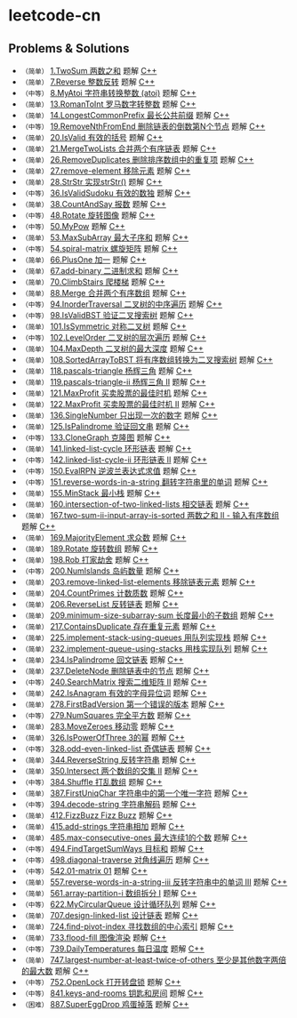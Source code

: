 # leetcode-cn


## Problems & Solutions
* `（简单）`  [1.TwoSum 两数之和](./problems/1.TwoSum/README.md) 题解 [C++](./problems/1.TwoSum/1.TwoSum.cpp)
* `（简单）`  [7.Reverse 整数反转](./problems/7.Reverse/README.md) 题解 [C++](./problems/7.Reverse/7.Reverse.cpp)
* `（中等）`  [8.MyAtoi 字符串转换整数 (atoi)](./problems/8.MyAtoi/README.md) 题解 [C++](./problems/8.MyAtoi/8.MyAtoi.cpp)
* `（简单）`  [13.RomanToInt 罗马数字转整数](./problems/13.RomanToInt/README.md) 题解 [C++](./problems/13.RomanToInt/13.RomanToInt.cpp)
* `（简单）`  [14.LongestCommonPrefix 最长公共前缀](./problems/14.LongestCommonPrefix/README.md) 题解 [C++](./problems/14.LongestCommonPrefix/14.LongestCommonPrefix.cpp)
* `（中等）`  [19.RemoveNthFromEnd 删除链表的倒数第N个节点](./problems/19.RemoveNthFromEnd/README.md) 题解 [C++](./problems/19.RemoveNthFromEnd/19.RemoveNthFromEnd.cpp)
* `（简单）`  [20.IsValid 有效的括号](./problems/20.IsValid/README.md) 题解 [C++](./problems/20.IsValid/20.IsValid.cpp)
* `（简单）`  [21.MergeTwoLists 合并两个有序链表](./problems/21.MergeTwoLists/README.md) 题解 [C++](./problems/21.MergeTwoLists/21.MergeTwoLists.cpp)
* `（简单）`  [26.RemoveDuplicates 删除排序数组中的重复项](./problems/26.RemoveDuplicates/README.md) 题解 [C++](./problems/26.RemoveDuplicates/26.RemoveDuplicates.cpp)
* `（简单）`  [27.remove-element 移除元素](./problems/27.remove-element/README.md) 题解 [C++](./problems/27.remove-element/27.remove-element.cpp)
* `（简单）`  [28.StrStr 实现strStr()](./problems/28.StrStr/README.md) 题解 [C++](./problems/28.StrStr/28.StrStr.cpp)
* `（中等）`  [36.IsValidSudoku 有效的数独](./problems/36.IsValidSudoku/README.md) 题解 [C++](./problems/36.IsValidSudoku/36.IsValidSudoku.cpp)
* `（简单）`  [38.CountAndSay 报数](./problems/38.CountAndSay/README.md) 题解 [C++](./problems/38.CountAndSay/38.CountAndSay.cpp)
* `（中等）`  [48.Rotate 旋转图像](./problems/48.Rotate/README.md) 题解 [C++](./problems/48.Rotate/48.Rotate.cpp)
* `（中等）`  [50.MyPow](./problems/50.MyPow/README.md) 题解 [C++](./problems/50.MyPow/50.MyPow.cpp)
* `（简单）`  [53.MaxSubArray 最大子序和](./problems/53.MaxSubArray/README.md) 题解 [C++](./problems/53.MaxSubArray/53.MaxSubArray.cpp)
* `（中等）`  [54.spiral-matrix 螺旋矩阵](./problems/54.spiral-matrix/README.md) 题解 [C++](./problems/54.spiral-matrix/54.spiral-matrix.cpp)
* `（简单）`  [66.PlusOne 加一](./problems/66.PlusOne/README.md) 题解 [C++](./problems/66.PlusOne/66.PlusOne.cpp)
* `（简单）`  [67.add-binary 二进制求和](./problems/67.add-binary/README.md) 题解 [C++](./problems/67.add-binary/67.add-binary.cpp)
* `（简单）`  [70.ClimbStairs 爬楼梯](./problems/70.ClimbStairs/README.md) 题解 [C++](./problems/70.ClimbStairs/70.ClimbStairs.cpp)
* `（简单）`  [88.Merge 合并两个有序数组](./problems/88.Merge/README.md) 题解 [C++](./problems/88.Merge/88.Merge.cpp)
* `（中等）`  [94.InorderTraversal 二叉树的中序遍历](./problems/94.InorderTraversal/README.md) 题解 [C++](./problems/94.InorderTraversal/94.InorderTraversal.cpp)
* `（中等）`  [98.IsValidBST 验证二叉搜索树](./problems/98.IsValidBST/README.md) 题解 [C++](./problems/98.IsValidBST/98.IsValidBST.cpp)
* `（简单）`  [101.IsSymmetric 对称二叉树](./problems/101.IsSymmetric/README.md) 题解 [C++](./problems/101.IsSymmetric/101.IsSymmetric.cpp)
* `（中等）`  [102.LevelOrder 二叉树的层次遍历](./problems/102.LevelOrder/README.md) 题解 [C++](./problems/102.LevelOrder/102.LevelOrder.cpp)
* `（简单）`  [104.MaxDepth 二叉树的最大深度](./problems/104.MaxDepth/README.md) 题解 [C++](./problems/104.MaxDepth/104.MaxDepth.cpp)
* `（简单）`  [108.SortedArrayToBST 将有序数组转换为二叉搜索树](./problems/108.SortedArrayToBST/README.md) 题解 [C++](./problems/108.SortedArrayToBST/108.SortedArrayToBST.cpp)
* `（简单）`  [118.pascals-triangle 杨辉三角](./problems/118.pascals-triangle/README.md) 题解 [C++](./problems/118.pascals-triangle/118.pascals-triangle.cpp)
* `（简单）`  [119.pascals-triangle-ii 杨辉三角 II](./problems/119.pascals-triangle-ii/README.md) 题解 [C++](./problems/119.pascals-triangle-ii/119.pascals-triangle-ii.cpp)
* `（简单）`  [121.MaxProfit 买卖股票的最佳时机](./problems/121.MaxProfit/README.md) 题解 [C++](./problems/121.MaxProfit/121.MaxProfit.cpp)
* `（简单）`  [122.MaxProfit 买卖股票的最佳时机 II](./problems/122.MaxProfit/README.md) 题解 [C++](./problems/122.MaxProfit/122.MaxProfit.cpp)
* `（简单）`  [136.SingleNumber 只出现一次的数字](./problems/136.SingleNumber/README.md) 题解 [C++](./problems/136.SingleNumber/136.SingleNumber.cpp)
* `（简单）`  [125.IsPalindrome 验证回文串](./problems/125.IsPalindrome/README.md) 题解 [C++](./problems/125.IsPalindrome/125.IsPalindrome.cpp)
* `（中等）`  [133.CloneGraph 克隆图](./problems/133.CloneGraph/README.md) 题解 [C++](./problems/133.CloneGraph/133.CloneGraph.cpp)
* `（简单）`  [141.linked-list-cycle 环形链表](./problems/141.linked-list-cycle/README.md) 题解 [C++](./problems/141.linked-list-cycle/141.linked-list-cycle.cpp)
* `（中等）`  [142.linked-list-cycle-ii 环形链表 II](./problems/142.linked-list-cycle-ii/README.md) 题解 [C++](./problems/142.linked-list-cycle-ii/142.linked-list-cycle-ii.cpp)
* `（中等）`  [150.EvalRPN 逆波兰表达式求值](./problems/150.EvalRPN/README.md) 题解 [C++](./problems/150.EvalRPN/150.EvalRPN.cpp)
* `（中等）`  [151.reverse-words-in-a-string 翻转字符串里的单词](./problems/151.reverse-words-in-a-string/README.md) 题解 [C++](./problems/151.reverse-words-in-a-string/151.reverse-words-in-a-string.cpp)
* `（简单）`  [155.MinStack 最小栈](./problems/155.MinStack/README.md) 题解 [C++](./problems/155.MinStack/155.MinStack.cpp)
* `（简单）`  [160.intersection-of-two-linked-lists 相交链表](./problems/160.intersection-of-two-linked-lists/README.md) 题解 [C++](./problems/160.intersection-of-two-linked-lists/160.intersection-of-two-linked-lists.cpp)
* `（简单）`  [167.two-sum-ii-input-array-is-sorted 两数之和 II - 输入有序数组](./problems/167.two-sum-ii-input-array-is-sorted/README.md) 题解 [C++](./problems/167.two-sum-ii-input-array-is-sorted/167.two-sum-ii-input-array-is-sorted.cpp)
* `（简单）`  [169.MajorityElement 求众数](./problems/169.MajorityElement/README.md) 题解 [C++](./problems/169.MajorityElement/169.MajorityElement.cpp)
* `（简单）`  [189.Rotate 旋转数组](./problems/189.Rotate/README.md) 题解 [C++](./problems/189.Rotate/189.Rotate.cpp)
* `（简单）`  [198.Rob 打家劫舍](./problems/198.Rob/README.md) 题解 [C++](./problems/198.Rob/198.Rob.cpp)
* `（中等）`  [200.NumIslands 岛屿数量](./problems/200.NumIslands/README.md) 题解 [C++](./problems/200.NumIslands/200.NumIslands.cpp)
* `（简单）`  [203.remove-linked-list-elements 移除链表元素](./problems/203.remove-linked-list-elements/README.md) 题解 [C++](./problems/203.remove-linked-list-elements/203.remove-linked-list-elements.cpp)
* `（简单）`  [204.CountPrimes 计数质数](./problems/204.CountPrimes/README.md) 题解 [C++](./problems/204.CountPrimes/204.CountPrimes.cpp)
* `（简单）`  [206.ReverseList 反转链表](./problems/206.ReverseList/README.md) 题解 [C++](./problems/206.ReverseList/206.ReverseList.cpp)
* `（简单）`  [209.minimum-size-subarray-sum 长度最小的子数组](./problems/209.minimum-size-subarray-sum/README.md) 题解 [C++](./problems/209.minimum-size-subarray-sum/209.minimum-size-subarray-sum.cpp)
* `（简单）`  [217.ContainsDuplicate 存在重复元素](./problems/217.ContainsDuplicate/README.md) 题解 [C++](./problems/217.ContainsDuplicate/217.ContainsDuplicate.cpp)
* `（简单）`  [225.implement-stack-using-queues  用队列实现栈](./problems/225.implement-stack-using-queues/README.md) 题解 [C++](./problems/225.implement-stack-using-queues/225.implement-stack-using-queues.cpp)
* `（简单）`  [232.implement-queue-using-stacks  用栈实现队列](./problems/232.implement-queue-using-stacks/README.md) 题解 [C++](./problems/232.implement-queue-using-stacks/232.implement-queue-using-stacks.cpp)
* `（简单）`  [234.IsPalindrome 回文链表](./problems/234.IsPalindrome/README.md) 题解 [C++](./problems/234.IsPalindrome/234.IsPalindrome.cpp)
* `（简单）`  [237.DeleteNode 删除链表中的节点](./problems/237.DeleteNode/README.md) 题解 [C++](./problems/237.DeleteNode/237.DeleteNode.cpp)
* `（中等）`  [240.SearchMatrix 搜索二维矩阵 II](./problems/240.SearchMatrix/README.md) 题解 [C++](./problems/240.SearchMatrix/240.SearchMatrix.cpp)
* `（简单）`  [242.IsAnagram 有效的字母异位词](./problems/242.IsAnagram/README.md) 题解 [C++](./problems/242.IsAnagram/242.IsAnagram.cpp)
* `（简单）`  [278.FirstBadVersion 第一个错误的版本](./problems/278.FirstBadVersion/README.md) 题解 [C++](./problems/278.FirstBadVersion/278.FirstBadVersion.cpp)
* `（中等）`  [279.NumSquares 完全平方数](./problems/279.NumSquares/README.md) 题解 [C++](./problems/279.NumSquares/279.NumSquares.cpp)
* `（简单）`  [283.MoveZeroes 移动零](./problems/283.MoveZeroes/README.md) 题解 [C++](./problems/283.MoveZeroes/283.MoveZeroes.cpp)
* `（简单）`  [326.IsPowerOfThree 3的幂](./problems/326.IsPowerOfThree/README.md) 题解 [C++](./problems/326.IsPowerOfThree/326.IsPowerOfThree.cpp)
* `（中等）`  [328.odd-even-linked-list 奇偶链表](./problems/328.odd-even-linked-list/README.md) 题解 [C++](./problems/328.odd-even-linked-list/328.odd-even-linked-list.cpp)
* `（简单）`  [344.ReverseString 反转字符串](./problems/344.ReverseString/README.md) 题解 [C++](./problems/344.ReverseString/344.ReverseString.cpp)
* `（简单）`  [350.Intersect 两个数组的交集 II](./problems/350.Intersect/README.md) 题解 [C++](./problems/350.Intersect/350.Intersect.cpp)
* `（中等）`  [384.Shuffle 打乱数组](./problems/384.Shuffle/README.md) 题解 [C++](./problems/384.Shuffle/384.Shuffle.cpp)
* `（简单）`  [387.FirstUniqChar 字符串中的第一个唯一字符](./problems/387.FirstUniqChar/README.md) 题解 [C++](./problems/387.FirstUniqChar/387.FirstUniqChar.cpp)
* `（中等）`  [394.decode-string 字符串解码](./problems/394.decode-string/README.md) 题解 [C++](./problems/394.decode-string/394.decode-string.cpp)
* `（简单）`  [412.FizzBuzz Fizz Buzz](./problems/412.FizzBuzz/README.md) 题解 [C++](./problems/412.FizzBuzz/412.FizzBuzz.cpp)
* `（简单）`  [415.add-strings 字符串相加](./problems/415.add-strings/README.md) 题解 [C++](./problems/415.add-strings/415.add-strings.cpp)
* `（简单）`  [485.max-consecutive-ones 最大连续1的个数](./problems/485.max-consecutive-ones/README.md) 题解 [C++](./problems/485.max-consecutive-ones/485.max-consecutive-ones.cpp)
* `（中等）`  [494.FindTargetSumWays 目标和](./problems/494.FindTargetSumWays/README.md) 题解 [C++](./problems/494.FindTargetSumWays/494.FindTargetSumWays.cpp)
* `（中等）`  [498.diagonal-traverse 对角线遍历](./problems/498.diagonal-traverse/README.md) 题解 [C++](./problems/498.diagonal-traverse/498.diagonal-traverse.cpp)
* `（中等）`  [542.01-matrix 01](./problems/542.01-matrix/README.md) 题解 [C++](./problems/542.01-matrix/542.01-matrix.cpp)
* `（简单）`  [557.reverse-words-in-a-string-iii 反转字符串中的单词 III](./problems/557.reverse-words-in-a-string-iii/README.md) 题解 [C++](./problems/557.reverse-words-in-a-string-iii/557.reverse-words-in-a-string-iii.cpp)
* `（简单）`  [561.array-partition-i 数组拆分 I](./problems/561.array-partition-i/README.md) 题解 [C++](./problems/561.array-partition-i/561.array-partition-i.cpp)
* `（中等）`  [622.MyCircularQueue 设计循环队列](./problems/622.MyCircularQueue/README.md) 题解 [C++](./problems/622.MyCircularQueue/622.MyCircularQueue.cpp)
* `（简单）`  [707.design-linked-list 设计链表](./problems/707.design-linked-list/README.md) 题解 [C++](./problems/707.design-linked-list/707.design-linked-list.cpp)
* `（简单）`  [724.find-pivot-index 寻找数组的中心索引](./problems/724.find-pivot-index/README.md) 题解 [C++](./problems/724.find-pivot-index/724.find-pivot-index.cpp)
* `（简单）`  [733.flood-fill 图像渲染](./problems/733.flood-fill/README.md) 题解 [C++](./problems/733.flood-fill/733.flood-fill.cpp)
* `（中等）`  [739.DailyTemperatures 每日温度](./problems/739.DailyTemperatures/README.md) 题解 [C++](./problems/739.DailyTemperatures/739.DailyTemperatures.cpp)
* `（简单）`  [747.largest-number-at-least-twice-of-others 至少是其他数字两倍的最大数](./problems/747.largest-number-at-least-twice-of-others/README.md) 题解 [C++](./problems/747.largest-number-at-least-twice-of-others/747.largest-number-at-least-twice-of-others.cpp)
* `（中等）`  [752.OpenLock 打开转盘锁](./problems/752.OpenLock/README.md) 题解 [C++](./problems/752.OpenLock/752.OpenLock.cpp)
* `（中等）`  [841.keys-and-rooms 钥匙和房间](./problems/841.keys-and-rooms/README.md) 题解 [C++](./problems/841.keys-and-rooms/841.keys-and-rooms.cpp)
* `（困难）`  [887.SuperEggDrop 鸡蛋掉落](./problems/887.SuperEggDrop/README.md) 题解 [C++](./problems/887.SuperEggDrop/887.SuperEggDrop.cpp)
